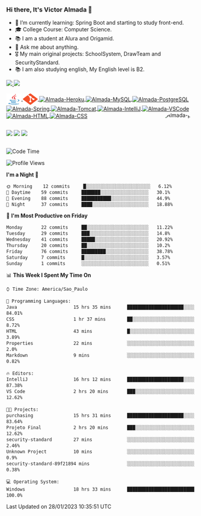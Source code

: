 ### Hi there, It's Victor Almada 👋


- 🌱 I’m currently learning: Spring Boot and starting to study front-end.
- 🎓 College Course: Computer Science.
- 📚  I am a student at Alura and Origamid.
- 💬 Ask me about anything.
- 🎖 My main original projects: SchoolSystem, DrawTeam and SecurityStandard.
- 📚 I am also studying english, My English level is B2.
 
<div>
<a href="https://github.com/Almadavic">
<img height="180em" src="https://github-readme-stats.vercel.app/api?username=Almadavic&showw_icons=true&theme=dark&include_all_commits=true&count_private=true">
<img height="180em" src="https://github-readme-stats.vercel.app/api/top-langs/?username=Almadavic&layout=compact&langs_count=16&theme=dracula">
</div>

<div style="display: inline_block"><br>
  <img align="center" alt="Almada-Java" height="30" width="40" src="https://raw.githubusercontent.com/devicons/devicon/master/icons/java/java-original.svg">
  <img align="center" alt="Almada-Git" height="30" width="40" src="https://raw.githubusercontent.com/devicons/devicon/master/icons/git/git-original.svg">
  <img align="center" alt="Almada-Heroku" height="30" width="40" src="https://cdn.jsdelivr.net/gh/devicons/devicon/icons/heroku/heroku-plain-wordmark.svg" />             
  <img align="center" alt="Almada-MySQL" height="30" width="40" src="https://cdn.jsdelivr.net/gh/devicons/devicon/icons/mysql/mysql-original-wordmark.svg" />
  <img align="center" alt="Almada-PostgreSQL" height="30" width="40" src="https://cdn.jsdelivr.net/gh/devicons/devicon/icons/postgresql/postgresql-plain-wordmark.svg" />
  <img align="center" alt="Almada-Spring" height="30" width="40" src="https://cdn.jsdelivr.net/gh/devicons/devicon/icons/spring/spring-original-wordmark.svg" />
  <img align="center" alt="Almada-Tomcat" height="30" width="40" src="https://cdn.jsdelivr.net/gh/devicons/devicon/icons/tomcat/tomcat-original-wordmark.svg" />
   <img align="center" alt="Almada-IntelliJ" height="30" width="40" src="https://cdn.jsdelivr.net/gh/devicons/devicon/icons/intellij/intellij-original.svg" />
   <img align="center" alt="Almada-VSCode" height="30" width="40" src="https://cdn.jsdelivr.net/gh/devicons/devicon/icons/vscode/vscode-original.svg" />
   <img align="center" alt="Almada-HTML" height="30" width="40" src="https://cdn.jsdelivr.net/gh/devicons/devicon/icons/html5/html5-original.svg" />
   <img align="center" alt="Almada-CSS" height="30" width="40" src="https://cdn.jsdelivr.net/gh/devicons/devicon/icons/css3/css3-original.svg" />
  <img align="right" alt="Almada-pic" height="150" style="border-radius:50px;" src="https://user-images.githubusercontent.com/85299065/185514627-94fcf387-edc6-4c24-88f1-b4873ccd49e9.png">
</div>
  
  ##
 
<div> 
  <a href="https://www.youtube.com/channel/UCUrcUNA90M_ZqLEcQxd3UNA" target="_blank"><img src="https://img.shields.io/badge/YouTube-FF0000?style=for-the-badge&logo=youtube&logoColor=white" target="_blank"></a>
 <a href = "mailto:almadavic@live.com"><img src="https://img.shields.io/badge/-Gmail-%23333?style=for-the-badge&logo=gmail&logoColor=white" target="_blank"></a>
  <a href="https://www.linkedin.com/in/victoralmada/" target="_blank"><img src="https://img.shields.io/badge/-LinkedIn-%230077B5?style=for-the-badge&logo=linkedin&logoColor=white" target="_blank"></a> 
</div>

##

<!--START_SECTION:waka-->
![Code Time](http://img.shields.io/badge/Code%20Time-177%20hrs%2036%20mins-blue)

![Profile Views](http://img.shields.io/badge/Profile%20Views-1-blue)

**I'm a Night 🦉** 

```text
🌞 Morning    12 commits     █░░░░░░░░░░░░░░░░░░░░░░░░   6.12% 
🌆 Daytime    59 commits     ███████░░░░░░░░░░░░░░░░░░   30.1% 
🌃 Evening    88 commits     ███████████░░░░░░░░░░░░░░   44.9% 
🌙 Night      37 commits     ████░░░░░░░░░░░░░░░░░░░░░   18.88%

```
📅 **I'm Most Productive on Friday** 

```text
Monday       22 commits     ██░░░░░░░░░░░░░░░░░░░░░░░   11.22% 
Tuesday      29 commits     ███░░░░░░░░░░░░░░░░░░░░░░   14.8% 
Wednesday    41 commits     █████░░░░░░░░░░░░░░░░░░░░   20.92% 
Thursday     20 commits     ██░░░░░░░░░░░░░░░░░░░░░░░   10.2% 
Friday       76 commits     █████████░░░░░░░░░░░░░░░░   38.78% 
Saturday     7 commits      █░░░░░░░░░░░░░░░░░░░░░░░░   3.57% 
Sunday       1 commits      ░░░░░░░░░░░░░░░░░░░░░░░░░   0.51%

```


📊 **This Week I Spent My Time On** 

```text
⌚︎ Time Zone: America/Sao_Paulo

💬 Programming Languages: 
Java                     15 hrs 35 mins      █████████████████████░░░░   84.01% 
CSS                      1 hr 37 mins        ██░░░░░░░░░░░░░░░░░░░░░░░   8.72% 
HTML                     43 mins             █░░░░░░░░░░░░░░░░░░░░░░░░   3.89% 
Properties               22 mins             ░░░░░░░░░░░░░░░░░░░░░░░░░   2.0% 
Markdown                 9 mins              ░░░░░░░░░░░░░░░░░░░░░░░░░   0.82%

🔥 Editors: 
IntelliJ                 16 hrs 12 mins      █████████████████████░░░░   87.38% 
VS Code                  2 hrs 20 mins       ███░░░░░░░░░░░░░░░░░░░░░░   12.62%

🐱‍💻 Projects: 
purchasing               15 hrs 31 mins      █████████████████████░░░░   83.64% 
Projeto Final            2 hrs 20 mins       ███░░░░░░░░░░░░░░░░░░░░░░   12.62% 
security-standard        27 mins             ░░░░░░░░░░░░░░░░░░░░░░░░░   2.46% 
Unknown Project          10 mins             ░░░░░░░░░░░░░░░░░░░░░░░░░   0.9% 
security-standard-89f21894 mins              ░░░░░░░░░░░░░░░░░░░░░░░░░   0.38%

💻 Operating System: 
Windows                  18 hrs 33 mins      █████████████████████████   100.0%

```


 Last Updated on 28/01/2023 10:35:51 UTC
<!--END_SECTION:waka-->
